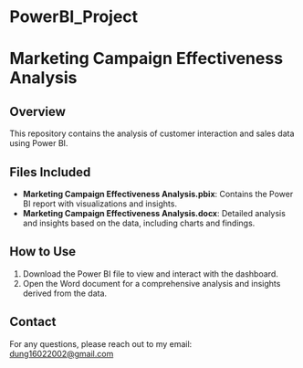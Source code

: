 # PowerBI_Project
# Marketing Campaign Effectiveness Analysis

## Overview
This repository contains the analysis of customer interaction and sales data using Power BI.

## Files Included
- **Marketing Campaign Effectiveness Analysis.pbix**: Contains the Power BI report with visualizations and insights.
- **Marketing Campaign Effectiveness Analysis.docx**: Detailed analysis and insights based on the data, including charts and findings.

## How to Use
1. Download the Power BI file to view and interact with the dashboard.
2. Open the Word document for a comprehensive analysis and insights derived from the data.

## Contact
For any questions, please reach out to my email: dung16022002@gmail.com

